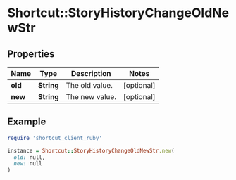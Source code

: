 # Shortcut::StoryHistoryChangeOldNewStr

## Properties

| Name | Type | Description | Notes |
| ---- | ---- | ----------- | ----- |
| **old** | **String** | The old value. | [optional] |
| **new** | **String** | The new value. | [optional] |

## Example

```ruby
require 'shortcut_client_ruby'

instance = Shortcut::StoryHistoryChangeOldNewStr.new(
  old: null,
  new: null
)
```

